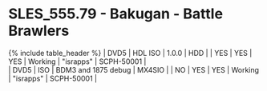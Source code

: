# SLES_555.79 - Bakugan - Battle Brawlers

{% include table_header %}
| DVD5 | HDL ISO | 1.0.0 | HDD |  | YES | YES | YES | Working | "israpps" | SCPH-50001 |  
| DVD5 | ISO | BDM3 and 1875 debug | MX4SIO |  | NO | YES | YES | Working | "israpps" | SCPH-50001 |  
